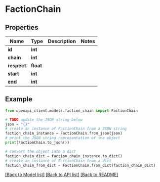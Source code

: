 # FactionChain


## Properties

Name | Type | Description | Notes
------------ | ------------- | ------------- | -------------
**id** | **int** |  | 
**chain** | **int** |  | 
**respect** | **float** |  | 
**start** | **int** |  | 
**end** | **int** |  | 

## Example

```python
from openapi_client.models.faction_chain import FactionChain

# TODO update the JSON string below
json = "{}"
# create an instance of FactionChain from a JSON string
faction_chain_instance = FactionChain.from_json(json)
# print the JSON string representation of the object
print(FactionChain.to_json())

# convert the object into a dict
faction_chain_dict = faction_chain_instance.to_dict()
# create an instance of FactionChain from a dict
faction_chain_from_dict = FactionChain.from_dict(faction_chain_dict)
```
[[Back to Model list]](../README.md#documentation-for-models) [[Back to API list]](../README.md#documentation-for-api-endpoints) [[Back to README]](../README.md)


